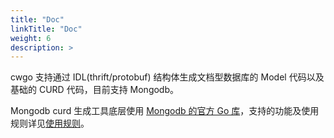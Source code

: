 ```yaml
---
title: "Doc"
linkTitle: "Doc"
weight: 6
description: >
---
```


cwgo 支持通过 IDL(thrift/protobuf) 结构体生成文档型数据库的 Model 代码以及基础的 CURD 代码，目前支持 Mongodb。

Mongodb curd 生成工具底层使用 [Mongodb 的官方 Go 库](https://github.com/mongodb/mongo-go-driver)，支持的功能及使用规则详见[使用规则](/zh/docs/cwgo/tutorials/doc/usage_rule/)。
